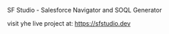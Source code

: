 SF Studio - Salesforce Navigator and SOQL Generator

visit yhe live project at: https://sfstudio.dev
